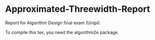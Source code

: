 # Approximated-Threewidth-Report
Report for Algorithm Design final exam (Unipi).

To compile this tex, you need the algorithm2e package.
